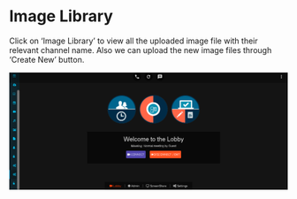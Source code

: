 # Image Library

Click on ‘Image Library’ to view all the uploaded image file with their relevant channel name. Also we can upload the new image files through ‘Create New’ button.

![](../.gitbook/assets/image%20%28112%29.png)

